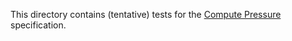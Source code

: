 This directory contains (tentative) tests for the
[Compute Pressure](https://wicg.github.io/compute-pressure/) specification.
